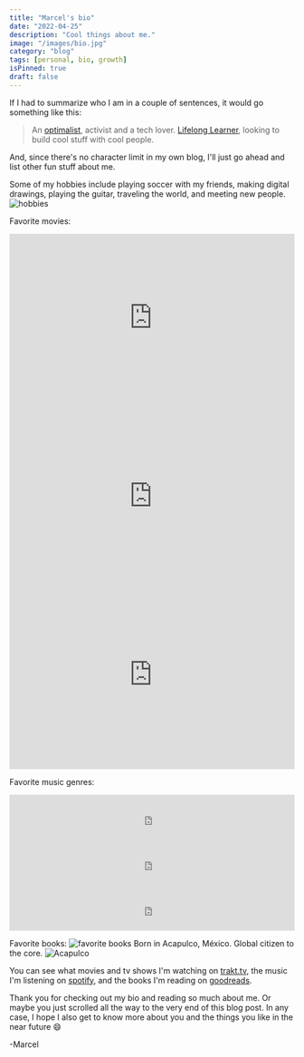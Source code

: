 ```yaml
---
title: "Marcel's bio"
date: "2022-04-25"
description: "Cool things about me."
image: "/images/bio.jpg"
category: "blog"
tags: [personal, bio, growth]
isPinned: true
draft: false
---
```


If I had to summarize who I am in a couple of sentences, it would go something like this:

> An <a href="https://en.wikipedia.org/wiki/Optimism#Optimalism" target="_blank">optimalist</a>, activist and a tech lover. <a href="https://en.wikipedia.org/wiki/Lifelong_learning" target="_blank">Lifelong Learner</a>, looking to build cool stuff with cool people.

And, since there's no character limit in my own blog, I'll just go ahead and list other fun stuff about me.

Some of my hobbies include playing soccer with my friends, making digital drawings, playing the guitar, traveling the world, and meeting new people.
![hobbies](/images/hobbies.gif)

Favorite movies:

<iframe width="100%" height="315" src="https://www.youtube-nocookie.com/embed/wxN1T1uxQ2g?controls=0" title="YouTube video player" frameborder="0" allow="accelerometer; autoplay; clipboard-write; encrypted-media; gyroscope; picture-in-picture" allowfullscreen></iframe>

<iframe width="100%" height="315" src="https://www.youtube-nocookie.com/embed/1IUX0Qy-IDM?controls=0" title="YouTube video player" frameborder="0" allow="accelerometer; autoplay; clipboard-write; encrypted-media; gyroscope; picture-in-picture" allowfullscreen></iframe>

<iframe width="100%" height="315" src="https://www.youtube-nocookie.com/embed/Ds3QxZt9mXg?controls=0" title="YouTube video player" frameborder="0" allow="accelerometer; autoplay; clipboard-write; encrypted-media; gyroscope; picture-in-picture" allowfullscreen></iframe>

Favorite music genres:

<iframe style="border-radius:0px" src="https://open.spotify.com/embed/playlist/2chkIBpDgwkNgmkB1Viavs?utm_source=generator" width="100%" height="80" frameBorder="0" allowfullscreen="" allow="autoplay; clipboard-write; encrypted-media; fullscreen; picture-in-picture"></iframe>

<iframe style="border-radius:0px" src="https://open.spotify.com/embed/playlist/5oZMnQNApteFlWDTo0xrtb?utm_source=generator" width="100%" height="80" frameBorder="0" allowfullscreen="" allow="autoplay; clipboard-write; encrypted-media; fullscreen; picture-in-picture"></iframe>

<iframe style="border-radius:0px" src="https://open.spotify.com/embed/playlist/2UmyDZbUjnhE6tuhf8e9Wa?utm_source=generator" width="100%" height="80" frameBorder="0" allowfullscreen="" allow="autoplay; clipboard-write; encrypted-media; fullscreen; picture-in-picture"></iframe>

Favorite books:
![favorite books](/images/favBooks.png)
Born in Acapulco, México. Global citizen to the core.
![Acapulco](/images/Acapulco.png)

You can see what movies and tv shows I'm watching on <a href="https://trakt.tv/users/marcelrg" target="_blank">trakt.tv</a>, the music I'm listening on <a href="https://open.spotify.com/user/pepep%C3%A9rez69?si=e8cb1024a8434436" target="_blank">spotify</a>, and the books I'm reading on <a href="https://www.goodreads.com/user/show/156692526-marcel-rodriguez" target="_blank">goodreads</a>.

Thank you for checking out my bio and reading so much about me. Or maybe you just scrolled all the way to the very end of this blog post. In any case, I hope I also get to know more about you and the things you like in the near future 😄

-Marcel
